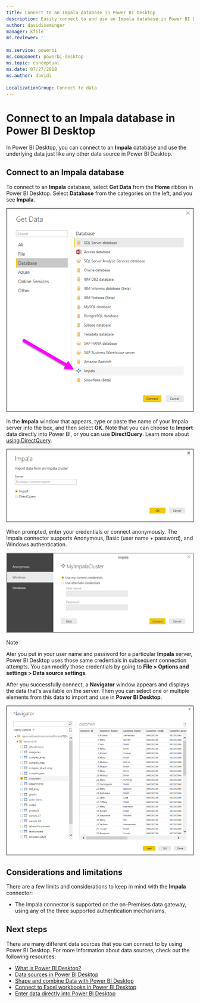 ```yaml
---
title: Connect to an Impala database in Power BI Desktop
description: Easily connect to and use an Impala database in Power BI Desktop
author: davidiseminger
manager: kfile
ms.reviewer: ''

ms.service: powerbi
ms.component: powerbi-desktop
ms.topic: conceptual
ms.date: 07/27/2018
ms.author: davidi

LocalizationGroup: Connect to data
---
```

# Connect to an Impala database in Power BI Desktop
In Power BI Desktop, you can connect to an **Impala** database and use the underlying data just like any other data source in Power BI Desktop.

## Connect to an Impala database
To connect to an **Impala** database, select **Get Data** from the **Home** ribbon in Power BI Desktop. Select **Database** from the categories on the left, and you see **Impala**.

![Get Data](media/desktop-connect-impala/connect_impala_2.png)

In the **Impala** window that appears, type or paste the name of your Impala server into the box, and then select **OK**. Note that you can choose to **Import** data directly into Power BI, or you can use **DirectQuery**. Learn more about [using DirectQuery](desktop-use-directquery.md).

![Impala window](media/desktop-connect-impala/connect_impala_3a.png)

When prompted, enter your credentials or connect anonymously. The Impala connector supports Anonymous, Basic (user name + password), and Windows authentication.

![Impala connector](media/desktop-connect-impala/connect_impala_4.png)

> [!NOTE]
> Ater you put in your user name and password for a particular **Impala** server, Power BI Desktop uses those same credentials in subsequent connection attempts. You can modify those credentials by going to **File > Options and settings > Data source settings**.
> 
> 

After you successfully connect, a **Navigator** window appears and displays the data that's available on the server. Then you can select one or multiple elements from this data to import and use in **Power BI Desktop**.

![Navigator window](media/desktop-connect-impala/connect_impala_5.png)

## Considerations and limitations
There are a few limits and considerations to keep in mind with the **Impala** connector:

* The Impala connector is supported on the on-Premises data gateway, using any of the three supported authentication mechanisms.

## Next steps
There are many different data sources that you can connect to by using Power BI Desktop. For more information about data sources, check out the following resources:

* [What is Power BI Desktop?](desktop-what-is-desktop.md)
* [Data sources in Power BI Desktop](desktop-data-sources.md)
* [Shape and combine Data with Power BI Desktop](desktop-shape-and-combine-data.md)
* [Connect to Excel workbooks in Power BI Desktop](desktop-connect-excel.md)   
* [Enter data directly into Power BI Desktop](desktop-enter-data-directly-into-desktop.md)   

